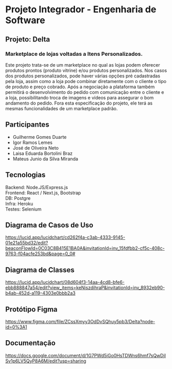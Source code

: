 # Projeto Integrador - Engenharia de Software

## Projeto: Delta

### Marketplace de lojas voltadas a Itens Personalizados.

Este projeto trata-se de um marketplace no qual as lojas podem oferecer produtos prontos (produto vitrine) e/ou produtos personalizados. Nos casos dos produtos personalizados, pode haver várias opções pré cadastradas pela loja, assim como a loja pode combinar diretamente com o cliente o tipo de produto e preço cobrado. Após a negociação a plataforma também permitirá o desenvolvimento do pedido com comunicação entre o cliente e a loja, possibilitando troca de imagens e vídeos para assegurar o bom andamento do pedido. Fora esta especificação do projeto, ele terá as mesmas funcionalidades de um marketplace padrão.

## Participantes

* Guilherme Gomes Duarte
* Igor Ramos Lemes
* José de Oliveira Neto
* Laisa Eduarda Bortolini Braz
* Mateus Junio da Silva Miranda

## Tecnologias

Backend: Node.JS/Express.js  
Frontend: React / Next.js, Bootstrap  
DB: Postgre  
Infra: Heroku  
Testes: Selenium  

## Diagrama de Casos de Uso

https://lucid.app/lucidchart/cd262f4a-c3ab-4333-9145-01e21a55bd32/edit?beaconFlowId=0C03C8B415E1BA0A&invitationId=inv_15fdfbb2-cf5c-408c-9763-f04acfe253bd&page=0_0#

## Diagrama de Classes

https://lucid.app/lucidchart/08d604f3-14aa-4cd8-bfe6-ebb888847a54/edit?view_items=keNiszdihraP&invitationId=inv_8932eb90-b4ab-452d-a119-4303e0bbb2a3

## Protótipo Figma

https://www.figma.com/file/ZCssXmyy3OdDvSQhuy5pb3/Delta?node-id=0%3A1

## Documentação

https://docs.google.com/document/d/1G7PWd5iGo0HsTDWns6hmf7sQwDjISv1p6LV5QyP8A6M/edit?usp=sharing
